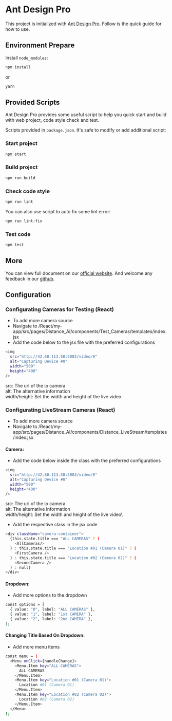 # Ant Design Pro

This project is initialized with [Ant Design Pro](https://pro.ant.design). Follow is the quick guide for how to use.

## Environment Prepare

Install `node_modules`:

```bash
npm install
```

or

```bash
yarn
```

## Provided Scripts

Ant Design Pro provides some useful script to help you quick start and build with web project, code style check and test.

Scripts provided in `package.json`. It's safe to modify or add additional script:

### Start project

```bash
npm start
```

### Build project

```bash
npm run build
```

### Check code style

```bash
npm run lint
```

You can also use script to auto fix some lint error:

```bash
npm run lint:fix
```

### Test code

```bash
npm test
```

## More

You can view full document on our [official website](https://pro.ant.design). And welcome any feedback in our [github](https://github.com/ant-design/ant-design-pro).

## Configuration

### Configurating Cameras for Testing (React)
- To add more camera source
- Navigate to /React/my-app/src/pages/Distance_AI/components/Test_Cameras/templates/index.jsx
- Add the code below to the jsx file with the preferred configurations

```bash
<img
  src="http://42.60.113.58:5003/video/0"
  alt="Capturing Device #0"
  width="500"
  height="400"
/>
```

src: The url of the ip camera\
alt: The alternative information\
width/height: Set the width and height of the live video


### Configurating LiveStream Cameras (React)
- To add more camera source
- Navigate to /React/my-app/src/pages/Distance_AI/components/Distance_LiveStream/templates/index.jsx

#### Camera:
- Add the code below inside the class with the preferred configurations
```bash
<img
  src="http://42.60.113.58:5003/video/0"
  alt="Capturing Device #0"
  width="500"
  height="400"
/>
```

src: The url of the ip camera\
alt: The alternative information\
width/height: Set the width and height of the live video\

- Add the respective class in the jsx code
```bash
<div className="camera-container">
  {this.state.title === "ALL CAMERAS" ? (
    <AllCameras/>
  ) : this.state.title === "Location #01 (Camera 01)" ? (
    <FirstCamera />
  ) : this.state.title === "Location #02 (Camera 02)" ? (
    <SecondCamera />
  ) : null}
</div>
```


#### Dropdown:
- Add more options to the dropdown
```bash
const options = [
  { value: "0", label: "ALL CAMERAS" },
  { value: "1", label: "1st CAMERA" },
  { value: "2", label: "2nd CAMERA" },
];
```

#### Changing Title Based On Dropdown:
- Add more menu items
```bash
const menu = (
  <Menu onClick={handleChange}>
    <Menu.Item key="ALL CAMERAS">
      ALL CAMERAS
    </Menu.Item>
    <Menu.Item key="Location #01 (Camera 01)">
      Location #01 (Camera 01)
    </Menu.Item>
    <Menu.Item key="Location #02 (Camera 02)">
      Location #02 (Camera 02)
    </Menu.Item>
  </Menu>
);
```
